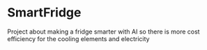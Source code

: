 # SmartFridge
Project about making a fridge smarter with AI so there is more cost efficiency for the cooling elements and electricity
